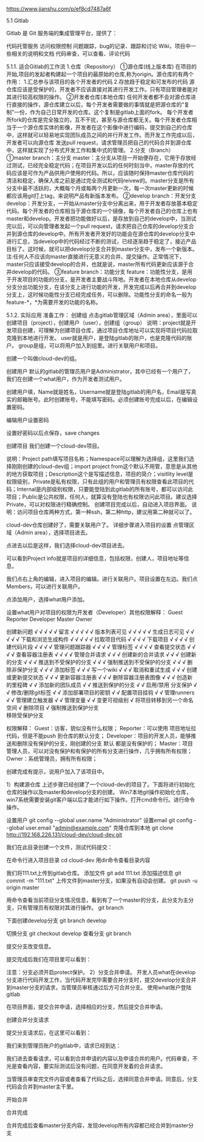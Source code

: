 https://www.jianshu.com/p/ef8cd7487a6f

5.1 Gitlab

Gitlab 是 Git 服务端的集成管理平台，提供了：

代码托管服务
访问权限控制
问题跟踪，bug的记录、跟踪和讨论
Wiki，项目中一些相关的说明和文档
代码审查，可以查看、评论代码


5.1.1. 适合Gitlab的工作流
1.仓库（Repository）
①源仓库(线上版本库)
在项目的开始,项目的发起者构建起一个项目的最原始的仓库,称为origin。源仓库的有两个作用：
1.汇总参与该项目的各个开发者的代码
2.存放趋于稳定和可发布的代码 
源仓库应该是受保护的，开发者不应该直接对其进行开发工作。只有项目管理者能对其进行较高权限的操作。
②开发者仓库(本地仓库)
任何开发者都不会对源仓库进行直接的操作，源仓库建立以后，每个开发者需要做的事情就是把源仓库的“复制”一份，作为自己日常开发的仓库。这个复制是gitlab上面的fork。
每个开发者所fork的仓库是完全独立的，互不干扰，甚至与源仓库都无关。每个开发者仓库相当于一个源仓库实体的影像，开发者在这个影像中进行编码，提交到自己的仓库中，这样就可以轻易地实现团队成员之间的并行开发工作。而开发工作完成以后，开发者可以向源仓库
发送pull request，请求管理员把自己的代码合并到源仓库中，这样就实现了分布式开发工作和集中式的管理。
2.分支（Branch）
①master branch：主分支
master：主分支从项目一开始便存在，它用于存放经过测试，已经完全稳定代码；在项目开发以后的任何时刻当中，master存放的代码应该是可作为产品供用户使用的代码。所以，应该随时保持master仓库代码的清洁和稳定，确保入库之前是通过完全测试和代码reivew的。master分支是所有分支中最不活跃的，大概每个月或每两个月更新一次，每一次master更新的时候都应该用git打上tag，来说明产品有新版本发布。
②develop branch：开发分支
develop：开发分支，一开始从master分支中分离出来，用于开发者存放基本稳定代码。每个开发者的仓库相当于源仓库的一个镜像，每个开发者自己的仓库上也有master和develop。开发者把功能做好以后，是存放到自己的develop中，当测试完以后，可以向管理者发起一个pull request，请求把自己仓库的develop分支合并到源仓库的develop中。所有开发者开发好的功能会在源仓库的develop分支中进行汇总，当develop中的代码经过不断的测试，已经逐渐趋于稳定了，接近产品目标了。这时候，就可以把develop分支合并到master分支中，发布一个新版本。
注:任何人不应该向master直接进行无意义的合并、提交操作。正常情况下，master只应该接受develop的合并，也就是说，master所有代码更新应该源于合并develop的代码。
③feature branch：功能分支
feature：功能性分支，是用于开发项目的功能的分支，是开发者主要战斗阵地。开发者在本地仓库从develop分支分出功能分支，在该分支上进行功能的开发，开发完成以后再合并到develop分支上，这时候功能性分支已经完成任务，可以删除。功能性分支的命名一般为feature-*，*为需要开发的功能的名称。

5.1.2. 实际应用
准备工作：
创建组
点击gitlab管理区域（Admin area），里面可以创建项目（project），创建用户（user），创建组（group）
说明：project就是开发项目创建，可理解为创建项目仓库，通过项目仓库地址可以实现将项目代码拉取克隆到本地进行开发。
user就是用户，是登陆gitlab的账户，也是克隆代码的账户。
group是组，可以将用户加入到组里。进行关联用户和项目。

创建一个叫做cloud-dev的组。

创建用户
默认的gitlab的管理员用户是Administrator，其中已经有一个用户了，我们在创建一个what用户，作为开发者测试用户。

创建用户填，Name就是姓名，Username就是登陆gitlab的用户名，Email是写真实的邮箱账号。此时创建账号，不能填写密码。必须创建账号完成以后，在编辑设置密码。

编辑用户设置密码


设置好密码以后点保存，save changes

创建项目
我们创建一个cloud-dev项目。


说明：Project path填写项目名称；Namespace可以理解为选择组，这里我们选择刚刚创建的cloud-dev组；import project from这个默认不用管，意思是从其他的地方获取项目；Description这个是写描述信息，项目的简介；visitlity level是权限级别，Private是私有权限，只有此组的用户和管理员有权限查看此项目的代码；Internal是内部级别权限，只要能登陆到此gitlab的所有账号，都可以访问此项目；Public是公共权限，任何人，就算没有登陆也有权限访问此项目。建议选择Private，可以对权限进行精确控制。
创建项目完成以后，自动进入项目界面。
说明：访问项目仓库两种方式，第一种ssh，第二种http，建议用第二种就可以了。

cloud-dev仓库创建好了，需要关联用户了。
详细步骤进入项目的设置
点管理区域（Admin area），选择项目进去。


点进去以后是这样，我们选择cloud-dev项目进去。

可以看到Project info就是项目的详细信息，包括权限，创建人，项目地址等信息。

我们点右上角的编辑，进入项目的编辑。进行关联用户。项目设置在左边。我们点Members，可以进行关联用户。


点添加用户，选择what用户添加。

设置what用户对项目的权限为开发者（Developer）其他权限解释：
Guest       Reporter    Developer    Master       Owner

创建新问题	√	√	√	√	√
留言	√	√	√	√	√
版本列表可见	√	√	√	√	√
生成日志可见	√	√	√	√	√
下载和浏览生成构件	√	√	√	√	√
拉取项目代码		√	√	√	√
下载项目		√	√	√	√
创建代码片段		√	√	√	√
管理问题跟踪器		√	√	√	√
管理标签		√	√	√	√
查看提交状态		√	√	√	√
查看容器注册表		√	√	√	√
管理合并请求			√	√	√
创建新的合并请求			√	√	√
创建新的分支			√	√	√
推送到不受保护的分支			√	√	√
强制推送到不受保护的分支			√	√	√
删除非保护分支			√	√	√
添加标签			√	√	√
写一个wiki			√	√	√
取消和重试生成			√	√	√
创建或更新提交状态			√	√	√
更新容器注册表			√	√	√
删除容器注册表图像			√	√	√
创造新的里程碑				√	√
添加新的团队成员				√	√
推送到保护的分支				√	√
启用/禁用 分支保护				√	√
修改/删除git标签				√	√
添加部署项目的密钥				√	√
配置项目挂钩				√	√
管理runners				√	√
管理建立触发器				√	√
管理变量				√	√
变更可视级别					√
将项目转移到另一个命名空间					√
删除项目					√
强制推送到保护分支					
移除受保护分支					
					
权限解释：
Guest：访客，貌似没有什么权限；
Reporter：可以使用 项目地址拉代码，但是不能push 到仓库的默认分支；
Developer：项目的开发人员，能够推送和删除没有保护的分支，刚创建的分支 默认 都是没有保护的；
Master：项目管理人员，可以对没有保护和有保护的所有分支进行操作，几乎拥有所有权限；
Owner：系统管理员，拥有所有权限；

创建完成有提示，说用户加入了该项目中。

1）构建源仓库
上述步骤已经创建了一个cloud-dev的项目了。下面将进行初始化仓库的操作以及master和develop分支的创建。
Win7本地git操作初始化仓库，win7系统需要安装git客户端以后才能进行如下操作。打开cmd命令行。进行命令操作。

设置用户
git config --global user.name "Administrator"
设置email
git config --global user.email "admin@example.com"
克隆仓库到本地
git clone http://192.168.226.131/cloud-dev/cloud-dev.git 


我们在此目录创建一个文件，测试代码提交：

在命令行进入项目目录
cd cloud-dev
用dir命令查看目录内容

我们将111.txt上传到gitlab仓库。
添加文件
git add 111.txt
添加描述信息
git commit -m "111.txt"
上传文件到master分支，如果没有自动会创建。
git push -u origin master

用命令查看当前项目分支情况信息，看到有了一个master的分支，此分支为主分支，只有管理员有权限对其进行操作。
git branch

下面创建develop分支
git branch develop

切换分支
git checkout develop
查看分支
git branch

提交分支改变信息。

提交完成后我们在项目里可以看到：

注意：分支必须开启protect保护。
2）分支合并申请。
开发人员what在develop分支进行代码开发工作，当代码开发完毕需要合并分支时，提交develop分支合并到master分支的请求，当管理员审核通过后方可合并分支。
使用what账户登陆gitlab

在项目界面，提交合并申请，选择相应的分支，然后提交合并申请。

创建合并分支请求


提交分支请求后，在这里可以看到：

我们来到管理员账户的gitlab中，请求已经到达：

我们进去查看请求，可以看到合并申请的内容以及申请合并的用户。代码审查，不光是查看内容，要实际测试后没有问题，在同意开发着的合并请求。


当管理员审查完文件内容或者查看了代码之后，选择同意合并申请。同意后，分支代码会合并到master主干里。

开始合并

合并完成

合并完成后查看master分支内容，发现develop所有内容都已经合并到master分支


